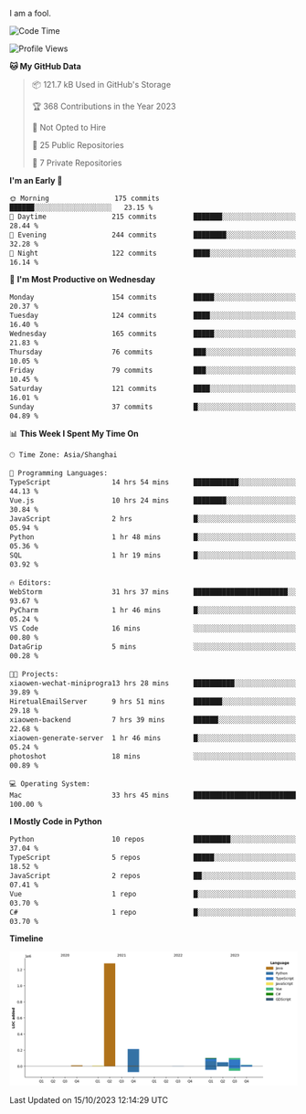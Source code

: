 I am a fool.

<!--START_SECTION:waka-->
![Code Time](http://img.shields.io/badge/Code%20Time-779%20hrs%2046%20mins-blue)

![Profile Views](http://img.shields.io/badge/Profile%20Views-0-blue)

**🐱 My GitHub Data** 

> 📦 121.7 kB Used in GitHub's Storage 
 > 
> 🏆 368 Contributions in the Year 2023
 > 
> 🚫 Not Opted to Hire
 > 
> 📜 25 Public Repositories 
 > 
> 🔑 7 Private Repositories 
 > 
**I'm an Early 🐤** 

```text
🌞 Morning                175 commits         ██████░░░░░░░░░░░░░░░░░░░   23.15 % 
🌆 Daytime                215 commits         ███████░░░░░░░░░░░░░░░░░░   28.44 % 
🌃 Evening                244 commits         ████████░░░░░░░░░░░░░░░░░   32.28 % 
🌙 Night                  122 commits         ████░░░░░░░░░░░░░░░░░░░░░   16.14 % 
```
📅 **I'm Most Productive on Wednesday** 

```text
Monday                   154 commits         █████░░░░░░░░░░░░░░░░░░░░   20.37 % 
Tuesday                  124 commits         ████░░░░░░░░░░░░░░░░░░░░░   16.40 % 
Wednesday                165 commits         █████░░░░░░░░░░░░░░░░░░░░   21.83 % 
Thursday                 76 commits          ███░░░░░░░░░░░░░░░░░░░░░░   10.05 % 
Friday                   79 commits          ███░░░░░░░░░░░░░░░░░░░░░░   10.45 % 
Saturday                 121 commits         ████░░░░░░░░░░░░░░░░░░░░░   16.01 % 
Sunday                   37 commits          █░░░░░░░░░░░░░░░░░░░░░░░░   04.89 % 
```


📊 **This Week I Spent My Time On** 

```text
🕑︎ Time Zone: Asia/Shanghai

💬 Programming Languages: 
TypeScript               14 hrs 54 mins      ███████████░░░░░░░░░░░░░░   44.13 % 
Vue.js                   10 hrs 24 mins      ████████░░░░░░░░░░░░░░░░░   30.84 % 
JavaScript               2 hrs               █░░░░░░░░░░░░░░░░░░░░░░░░   05.94 % 
Python                   1 hr 48 mins        █░░░░░░░░░░░░░░░░░░░░░░░░   05.36 % 
SQL                      1 hr 19 mins        █░░░░░░░░░░░░░░░░░░░░░░░░   03.92 % 

🔥 Editors: 
WebStorm                 31 hrs 37 mins      ███████████████████████░░   93.67 % 
PyCharm                  1 hr 46 mins        █░░░░░░░░░░░░░░░░░░░░░░░░   05.24 % 
VS Code                  16 mins             ░░░░░░░░░░░░░░░░░░░░░░░░░   00.80 % 
DataGrip                 5 mins              ░░░░░░░░░░░░░░░░░░░░░░░░░   00.28 % 

🐱‍💻 Projects: 
xiaowen-wechat-miniprogra13 hrs 28 mins      ██████████░░░░░░░░░░░░░░░   39.89 % 
HiretualEmailServer      9 hrs 51 mins       ███████░░░░░░░░░░░░░░░░░░   29.18 % 
xiaowen-backend          7 hrs 39 mins       ██████░░░░░░░░░░░░░░░░░░░   22.68 % 
xiaowen-generate-server  1 hr 46 mins        █░░░░░░░░░░░░░░░░░░░░░░░░   05.24 % 
photoshot                18 mins             ░░░░░░░░░░░░░░░░░░░░░░░░░   00.89 % 

💻 Operating System: 
Mac                      33 hrs 45 mins      █████████████████████████   100.00 % 
```

**I Mostly Code in Python** 

```text
Python                   10 repos            █████████░░░░░░░░░░░░░░░░   37.04 % 
TypeScript               5 repos             █████░░░░░░░░░░░░░░░░░░░░   18.52 % 
JavaScript               2 repos             ██░░░░░░░░░░░░░░░░░░░░░░░   07.41 % 
Vue                      1 repo              █░░░░░░░░░░░░░░░░░░░░░░░░   03.70 % 
C#                       1 repo              █░░░░░░░░░░░░░░░░░░░░░░░░   03.70 % 
```



**Timeline**

![Lines of Code chart](https://raw.githubusercontent.com/VeejaLiu/VeejaLiu/master/assets/bar_graph.png)


 Last Updated on 15/10/2023 12:14:29 UTC
<!--END_SECTION:waka-->
